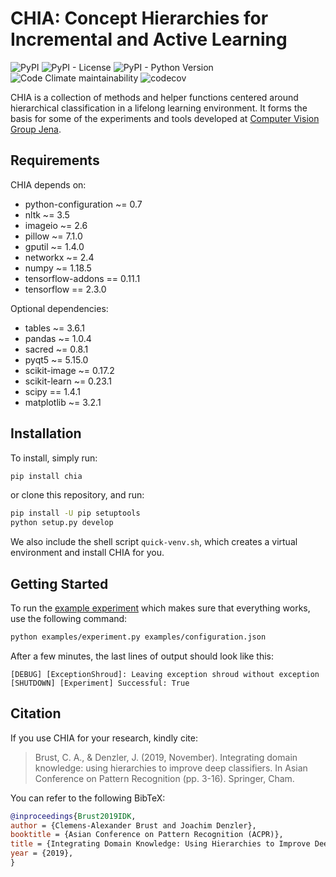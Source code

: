 # CHIA: Concept Hierarchies for Incremental and Active Learning
![PyPI](https://img.shields.io/pypi/v/chia)
![PyPI - License](https://img.shields.io/pypi/l/chia)
![PyPI - Python Version](https://img.shields.io/pypi/pyversions/chia)
![Code Climate maintainability](https://img.shields.io/codeclimate/maintainability/cvjena/chia)
![codecov](https://codecov.io/gh/cvjena/chia/branch/main/graph/badge.svg)

CHIA is a collection of methods and helper functions centered around hierarchical classification in a lifelong learning environment.
It forms the basis for some of the experiments and tools developed at [Computer Vision Group Jena](http://www.inf-cv.uni-jena.de/).

## Requirements
CHIA depends on:
* python-configuration ~= 0.7
* nltk ~= 3.5
* imageio ~= 2.6
* pillow ~= 7.1.0
* gputil ~= 1.4.0
* networkx ~= 2.4
* numpy ~= 1.18.5
* tensorflow-addons == 0.11.1
* tensorflow == 2.3.0

Optional dependencies:

* tables ~= 3.6.1
* pandas ~= 1.0.4
* sacred ~= 0.8.1
* pyqt5 ~= 5.15.0
* scikit-image ~= 0.17.2
* scikit-learn ~= 0.23.1
* scipy == 1.4.1
* matplotlib ~= 3.2.1

## Installation
To install, simply run:
```bash
pip install chia
```
or clone this repository, and run:
```bash
pip install -U pip setuptools
python setup.py develop
```

We also include the shell script `quick-venv.sh`, which creates a virtual environment and install CHIA for you.

## Getting Started
To run the [example experiment](examples/experiment.py) which makes sure that everything works, use the following command:
```bash
python examples/experiment.py examples/configuration.json
```
After a few minutes, the last lines of output should look like this:
```text
[DEBUG] [ExceptionShroud]: Leaving exception shroud without exception
[SHUTDOWN] [Experiment] Successful: True
```

## Citation
If you use CHIA for your research, kindly cite:
> Brust, C. A., & Denzler, J. (2019, November). Integrating domain knowledge: using hierarchies to improve deep classifiers. In Asian Conference on Pattern Recognition (pp. 3-16). Springer, Cham.

You can refer to the following BibTeX:
```bibtex
@inproceedings{Brust2019IDK,
author = {Clemens-Alexander Brust and Joachim Denzler},
booktitle = {Asian Conference on Pattern Recognition (ACPR)},
title = {Integrating Domain Knowledge: Using Hierarchies to Improve Deep Classifiers},
year = {2019},
}
```